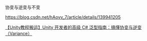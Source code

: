 协变与逆变与不变

https://blog.csdn.net/hAovv_7/article/details/139941205

[【Unity教程搬运】Unity 开发者的高级 C# 泛型指南：搞懂协变与逆变（Variance）](https://www.bilibili.com/video/BV1bUM8z6EzU/?spm_id_from=333.1007.tianma.2-1-4.click&vd_source=5d4070cc138983fa1babce80b5a31622)

